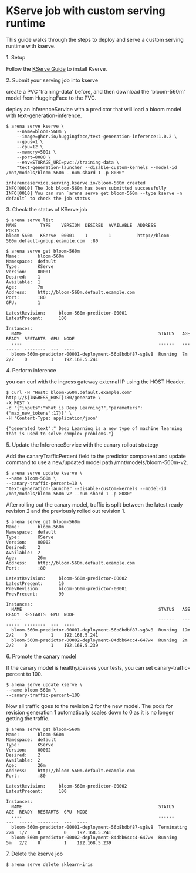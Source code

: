 # KServe job with custom serving runtime

This guide walks through the steps to deploy and serve a custom serving runtime with kserve.

1\. Setup

Follow the [KServe Guide](https://kserve.github.io/website/master/admin/serverless/serverless/) to install Kserve.

2\. Submit your serving job into kserve

create a PVC 'training-data' before, and then download the 'bloom-560m' model from HuggingFace to the PVC.

deploy an InferenceService with a predictor that will load a bloom model with text-generation-inference.

    $ arena serve kserve \
        --name=bloom-560m \
        --image=ghcr.io/huggingface/text-generation-inference:1.0.2 \
        --gpus=1 \
        --cpu=12 \
        --memory=50Gi \
        --port=8080 \
        --env=STORAGE_URI=pvc://training-data \
        "text-generation-launcher --disable-custom-kernels --model-id /mnt/models/bloom-560m --num-shard 1 -p 8080"

    inferenceservice.serving.kserve.io/bloom-560m created
    INFO[0010] The Job bloom-560m has been submitted successfully
    INFO[0010] You can run `arena serve get bloom-560m --type kserve -n default` to check the job status

3\. Check the status of KServe job

    $ arena serve list
    NAME         TYPE    VERSION  DESIRED  AVAILABLE  ADDRESS                                      PORTS
    bloom-560m   KServe  00001    1        1          http://bloom-560m.default-group.example.com  :80

    $ arena serve get bloom-560m
    Name:       bloom-560m
    Namespace:  default
    Type:       KServe
    Version:    00001
    Desired:    1
    Available:  1
    Age:        7m
    Address:    http://bloom-560m.default.example.com
    Port:       :80
    GPU:        1
    
    LatestRevision:     bloom-560m-predictor-00001
    LatestPrecent:      100
    
    Instances:
      NAME                                                    STATUS   AGE  READY  RESTARTS  GPU  NODE
      ----                                                    ------   ---  -----  --------  ---  ----
      bloom-560m-predictor-00001-deployment-56b8bdbf87-sg8v8  Running  7m   2/2    0         1    192.168.5.241

4\. Perform inference

you can curl with the ingress gateway external IP using the HOST Header.

    $ curl -H "Host: bloom-560m.default.example.com" http://${INGRESS_HOST}:80/generate \
    -X POST \
    -d '{"inputs":"What is Deep Learning?","parameters":{"max_new_tokens":17}}' \
    -H 'Content-Type: application/json'

    {"generated_text":" Deep Learning is a new type of machine learning that is used to solve complex problems."}

5\. Update the InferenceService with the canary rollout strategy

Add the canaryTrafficPercent field to the predictor component and update command to use a new/updated model path /mnt/models/bloom-560m-v2.

    $ arena serve update kserve \
    --name bloom-560m \
    --canary-traffic-percent=10 \
    "text-generation-launcher --disable-custom-kernels --model-id /mnt/models/bloom-560m-v2 --num-shard 1 -p 8080"

After rolling out the canary model, traffic is split between the latest ready revision 2 and the previously rolled out revision 1.

    $ arena serve get bloom-560m
    Name:       bloom-560m
    Namespace:  default
    Type:       KServe
    Version:    00002
    Desired:    2
    Available:  2
    Age:        26m
    Address:    http://bloom-560m.default.example.com
    Port:       :80
    
    LatestRevision:     bloom-560m-predictor-00002
    LatestPrecent:      10
    PrevRevision:       bloom-560m-predictor-00001
    PrevPrecent:        90
    
    Instances:
      NAME                                                    STATUS   AGE   READY  RESTARTS  GPU  NODE
      ----                                                    ------   ---   -----  --------  ---  ----
      bloom-560m-predictor-00001-deployment-56b8bdbf87-sg8v8  Running  19m   2/2    0         1    192.168.5.241
      bloom-560m-predictor-00002-deployment-84dbb64cc4-647wx  Running  2m    2/2    0         1    192.168.5.239

6\. Promote the canary model

If the canary model is healthy/passes your tests, you can set canary-traffic-percent to 100.

    $ arena serve update kserve \
    --name bloom-560m \
    --canary-traffic-percent=100

Now all traffic goes to the revision 2 for the new model. The pods for revision generation 1 automatically scales down to 0 as it is no longer getting the traffic.

    $ arena serve get bloom-560m
    Name:       bloom-560m
    Namespace:  default
    Type:       KServe
    Version:    00002
    Desired:    2
    Available:  2
    Age:        26m
    Address:    http://bloom-560m.default.example.com
    Port:       :80

    LatestRevision:     bloom-560m-predictor-00002
    LatestPrecent:      100
    
    Instances:
      NAME                                                    STATUS       AGE  READY  RESTARTS  GPU  NODE
      ----                                                    ------       ---  -----  --------  ---  ----
      bloom-560m-predictor-00001-deployment-56b8bdbf87-sg8v8  Terminating  22m  1/2    0         0    192.168.5.241
      bloom-560m-predictor-00002-deployment-84dbb64cc4-647wx  Running      5m   2/2    0         1    192.168.5.239

7\. Delete the kserve job

    $ arena serve delete sklearn-iris

    









